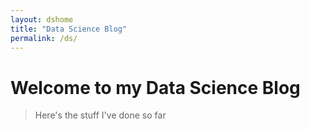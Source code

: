 ```yaml
---
layout: dshome
title: "Data Science Blog"
permalink: /ds/
---
```


# Welcome to my Data Science Blog

> Here's the stuff I've done so far